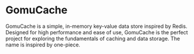 # GomuCache
GomuCache is a simple, in-memory key-value data store inspired by Redis. Designed for high performance and ease of use, GomuCache is the perfect project for exploring the fundamentals of caching and data storage.
The name is inspired by one-piece.
